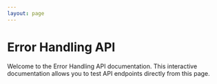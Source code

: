 ```yaml
---
layout: page
---
```


# Error Handling API

Welcome to the Error Handling API documentation. This interactive documentation allows you to test API endpoints directly from this page.

<InteractiveErAPI />

<script setup>
import InteractiveErAPI from '../../.vitepress/theme/components/InteractiveErAPI.vue'
</script>